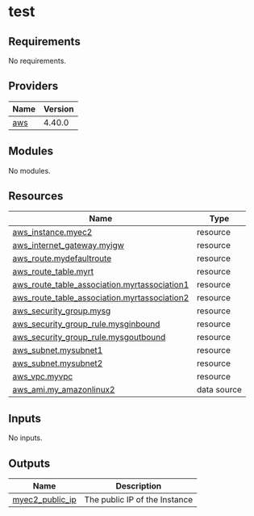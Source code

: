 # test

<!-- BEGINNING OF PRE-COMMIT-TERRAFORM DOCS HOOK -->
## Requirements

No requirements.

## Providers

| Name | Version |
|------|---------|
| <a name="provider_aws"></a> [aws](#provider\_aws) | 4.40.0 |

## Modules

No modules.

## Resources

| Name | Type |
|------|------|
| [aws_instance.myec2](https://registry.terraform.io/providers/hashicorp/aws/latest/docs/resources/instance) | resource |
| [aws_internet_gateway.myigw](https://registry.terraform.io/providers/hashicorp/aws/latest/docs/resources/internet_gateway) | resource |
| [aws_route.mydefaultroute](https://registry.terraform.io/providers/hashicorp/aws/latest/docs/resources/route) | resource |
| [aws_route_table.myrt](https://registry.terraform.io/providers/hashicorp/aws/latest/docs/resources/route_table) | resource |
| [aws_route_table_association.myrtassociation1](https://registry.terraform.io/providers/hashicorp/aws/latest/docs/resources/route_table_association) | resource |
| [aws_route_table_association.myrtassociation2](https://registry.terraform.io/providers/hashicorp/aws/latest/docs/resources/route_table_association) | resource |
| [aws_security_group.mysg](https://registry.terraform.io/providers/hashicorp/aws/latest/docs/resources/security_group) | resource |
| [aws_security_group_rule.mysginbound](https://registry.terraform.io/providers/hashicorp/aws/latest/docs/resources/security_group_rule) | resource |
| [aws_security_group_rule.mysgoutbound](https://registry.terraform.io/providers/hashicorp/aws/latest/docs/resources/security_group_rule) | resource |
| [aws_subnet.mysubnet1](https://registry.terraform.io/providers/hashicorp/aws/latest/docs/resources/subnet) | resource |
| [aws_subnet.mysubnet2](https://registry.terraform.io/providers/hashicorp/aws/latest/docs/resources/subnet) | resource |
| [aws_vpc.myvpc](https://registry.terraform.io/providers/hashicorp/aws/latest/docs/resources/vpc) | resource |
| [aws_ami.my_amazonlinux2](https://registry.terraform.io/providers/hashicorp/aws/latest/docs/data-sources/ami) | data source |

## Inputs

No inputs.

## Outputs

| Name | Description |
|------|-------------|
| <a name="output_myec2_public_ip"></a> [myec2\_public\_ip](#output\_myec2\_public\_ip) | The public IP of the Instance |
<!-- END OF PRE-COMMIT-TERRAFORM DOCS HOOK -->
